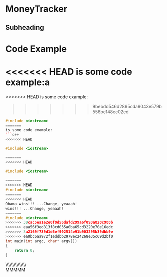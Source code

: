 # MoneyTracker
## Subheading

Code Example
============
<<<<<<< HEAD
is some code example:a
=======

<<<<<<< HEAD
 is some code example:
>>>>>>> 9bebdd546d2895cda9043e579b556bc148ec02ed
```c++
#include <iostream>
=======
is some code example:
```c++
<<<<<<< HEAD

#include <iostream>

=======
<<<<<<< HEAD

#include <iostream>

=======
<<<<<<< HEAD
#include <iostream>
=======
<<<<<<< HEAD
Obama wins!!! ...Change, yeaaah!
wins!!! ...Change, yeaaah!
=======
#include <iostream>
>>>>>>> 30cac5ea1e2e0f8d56dafd299a6f093a828c988b
>>>>>>> eaa56f3ed813f8cd035a0ba65cd3220e70e16edc
>>>>>>> 3a2169f739d1d6ef902514e91b903295b39dbb9e
>>>>>>> ea0bc6aa972f1eddbb2978ec24268e35c69d2bf0
int main(int argc, char* argv[])
{
	return 0;
}
```

\\\\\\\\\\\\\\\\\\\\\\\\\\\\\\\
MMMMM
